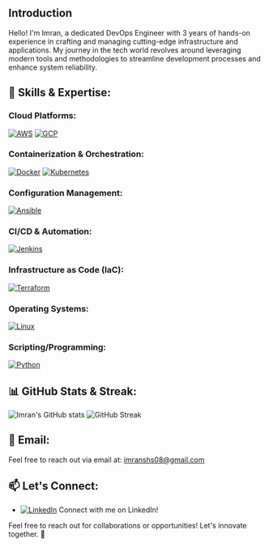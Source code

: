 ## Introduction
Hello! I'm Imran, a dedicated DevOps Engineer with 3 years of hands-on experience in crafting and managing cutting-edge infrastructure and applications. My journey in the tech world revolves around leveraging modern tools and methodologies to streamline development processes and enhance system reliability.

## 🔧 Skills & Expertise:

### Cloud Platforms:
[![AWS](https://img.shields.io/badge/AWS-blue?style=flat-square&logo=amazon-aws&logoColor=white)](https://aws.amazon.com/) [![GCP](https://img.shields.io/badge/GCP-yellow?style=flat-square&logo=google-cloud&logoColor=white)](https://cloud.google.com/)

### Containerization & Orchestration:
[![Docker](https://img.shields.io/badge/Docker-blue?style=flat-square&logo=docker&logoColor=white)](https://www.docker.com/) [![Kubernetes](https://img.shields.io/badge/Kubernetes-blue?style=flat-square&logo=kubernetes&logoColor=white)](https://kubernetes.io/)

### Configuration Management:
[![Ansible](https://img.shields.io/badge/Ansible-yellow?style=flat-square&logo=ansible&logoColor=white)](https://www.ansible.com/)

### CI/CD & Automation:
[![Jenkins](https://img.shields.io/badge/Jenkins-blue?style=flat-square&logo=jenkins&logoColor=white)](https://www.jenkins.io/)

### Infrastructure as Code (IaC):
[![Terraform](https://img.shields.io/badge/Terraform-blueviolet?style=flat-square&logo=terraform&logoColor=white)](https://www.terraform.io/)

### Operating Systems:
[![Linux](https://img.shields.io/badge/Linux-success?style=flat-square&logo=linux&logoColor=white)](https://www.linux.org/)

### Scripting/Programming:
[![Python](https://img.shields.io/badge/Python-blue?style=flat-square&logo=python&logoColor=white)](https://www.python.org/)

## 📊 GitHub Stats & Streak:
![Imran's GitHub stats](https://github-readme-stats.vercel.app/api?username=imranshs08&theme=dark) ![GitHub Streak](https://github-readme-streak-stats.herokuapp.com/?user=imranshs08&theme=dark)

## 📧 Email:
Feel free to reach out via email at: imranshs08@gmail.com

## 📫 Let's Connect:
- [![LinkedIn](https://img.shields.io/badge/LinkedIn-blue?style=flat-square&logo=linkedin&logoColor=white)](https://www.linkedin.com/in/ahmadimranjmi/) Connect with me on LinkedIn!

Feel free to reach out for collaborations or opportunities! Let's innovate together. 🚀
